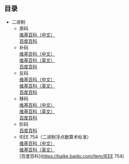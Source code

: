 ## 目录
* 二进制
  * 原码  
  [维基百科（中文）](https://zh.wikipedia.org/wiki/原码)  
  [百度百科](https://baike.baidu.com/item/原码)
  * 补码  
  [维基百科（中文）](https://zh.wikipedia.org/wiki/补码)  
  [维基百科（英文）](https://en.wikipedia.org/wiki/Two%27s_complement)  
  [百度百科](https://baike.baidu.com/item/补码)
  * 反码  
  [维基百科（中文）](https://zh.wikipedia.org/wiki/反码)  
  [维基百科（英文）](https://en.wikipedia.org/wiki/Ones%27s_complement)  
  [百度百科](https://baike.baidu.com/item/反码)  
  * 移码  
  [维基百科（中文）](https://zh.wikipedia.org/wiki/移码)  
  [维基百科（英文）](https://en.wikipedia.org/wiki/Offset_binary)  
  [百度百科](https://baike.baidu.com/item/移码)
  * 阶码  
  [百度百科](https://baike.baidu.com/item/阶码)  
  * IEEE 754（二进制浮点数算术标准）  
  [维基百科（中文）](https://zh.wikipedia.org/wiki/IEEE_754)  
  [维基百科（英文）](https://en.wikipedia.org/wiki/IEEE_754)  
  [百度百科](https://baike.baidu.com/item/IEEE 754)
